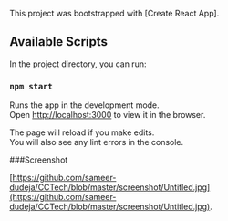 

This project was bootstrapped with [Create React App].

## Available Scripts

In the project directory, you can run:

### `npm start`

Runs the app in the development mode.\
Open [http://localhost:3000](http://localhost:3000) to view it in the browser.

The page will reload if you make edits.\
You will also see any lint errors in the console.

###Screenshot

 [https://github.com/sameer-dudeja/CCTech/blob/master/screenshot/Untitled.jpg](https://github.com/sameer-dudeja/CCTech/blob/master/screenshot/Untitled.jpg).
